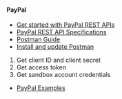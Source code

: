 #### PayPal
- [Get started with PayPal REST APIs](https://developer.paypal.com/api/rest/) 
- [PayPal REST API Specifications](https://github.com/paypal/paypal-rest-api-specifications)
- [Postman Guide](https://developer.paypal.com/api/rest/postman/)
- [Install and update Postman](https://learning.postman.com/docs/getting-started/installation/installation-and-updates/)
1. Get client ID and client secret
2. Get access token
3. Get sandbox account credentials
- [PayPal Examples](https://github.com/paypal-examples)